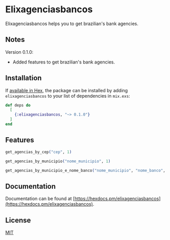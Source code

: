 # Elixagenciasbancos

Elixagenciasbancos helps you to get brazilian's bank agencies.

## Notes
Version 0.1.0:

- Added features to get brazilian's bank agencies.

## Installation

If [available in Hex](https://hex.pm/docs/publish), the package can be installed
by adding `elixagenciasbancos` to your list of dependencies in `mix.exs`:

```elixir
def deps do
  [
    {:elixagenciasbancos, "~> 0.1.0"}
  ]
end
```

## Features
```elixir
get_agencias_by_cep("cep", 1)

get_agencias_by_municipio("nome_municipio", 1)

get_agencias_by_municipio_e_nome_banco("nome_municipio", "nome_banco", 1)


```

## Documentation

Documentation can be found at [https://hexdocs.pm/elixagenciasbancos](https://hexdocs.pm/elixagenciasbancos).

## License
[MIT](https://choosealicense.com/licenses/mit/)

